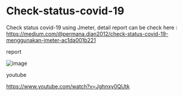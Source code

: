 # Check-status-covid-19

Check status covid-19 using Jmeter, detail report can be check here : https://medium.com/@permana.dian2012/check-status-covid-19-menggunakan-jmeter-ac1da001b221

report

![image](https://user-images.githubusercontent.com/18004033/226505106-e3bef38a-3933-4575-9142-066f706004fd.png)

youtube 

https://www.youtube.com/watch?v=Jghnxy0QUtk 
